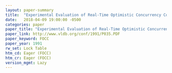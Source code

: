 ```yaml
---
layout: paper-summary
title:  "Experimental Evaluation of Real-Time Optimistic Concurrency Control Schemes"
date:   2018-04-09 19:00:00 -0500
categories: paper
paper_title: "Experimental Evaluation of Real-Time Optimistic Concurrency Control Schemes"
paper_link: http://www.vldb.org/conf/1991/P035.PDF
paper_keyword: FOCC
paper_year: 1991
rw_set: Lock Table
htm_cd: Eager (FOCC)
htm_cr: Eager (FOCC)
version_mgmt: Lazy
---
```


